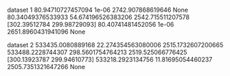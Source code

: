 <!--
 * @Author: Xiang Pan
 * @Date: 2021-10-01 20:11:30
 * @LastEditTime: 2021-10-07 21:21:42
 * @LastEditors: Xiang Pan
 * @Description: 
 * @FilePath: /NYU_Bayesian_Machine_Learning/HW2/3.md
 * xiangpan@nyu.edu
-->
dataset 1
80.94710727457094 1e-06 2742.907868619646 None
80.34049376533933 54.674196526383206 2542.715511207578 [302.39512784 299.98729093]
80.40741481452056 1e-06 2651.8960431941096 None

dataset 2
533435.0080889168 22.274354563080006 2515.1732607200665
533488.2228744307 298.5601754764213 2519.525066776425 [300.13923787 299.94610773]
533218.2923134756 11.81695054460237 2505.7351321647266 None